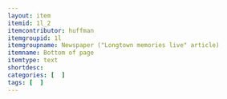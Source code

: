 ```yaml
---
layout: item
itemid: 1l_2
itemcontributor: huffman
itemgroupid: 1l
itemgroupname: Newspaper ("Longtown memories live" article)
itemname: Bottom of page
itemtype: text
shortdesc: 
categories: [  ]
tags: [  ]
---
```







